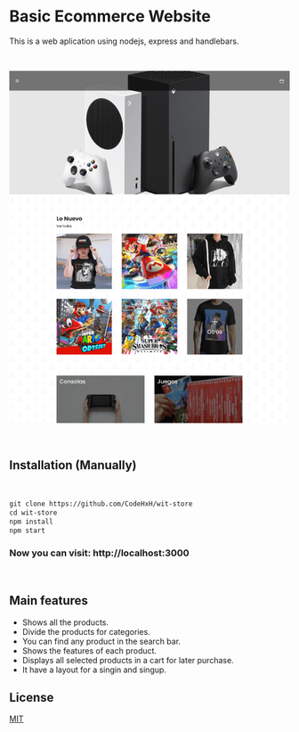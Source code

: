 # **Basic Ecommerce Website**

This is a web aplication using nodejs, express and handlebars.

<br>

![Home page](src/public/img/readme-image.png)

<br>

## Installation (Manually)

<br>

    git clone https://github.com/CodeHxH/wit-store
    cd wit-store
    npm install
    npm start

### Now you can visit: http://localhost:3000

<br>

## Main features

- Shows all the products.
- Divide the products for categories.
- You can find any product in the search bar.
- Shows the features of each product.
- Displays all selected products in a cart for later purchase.
- It have a layout for a singin and singup.

## License

[MIT](https://choosealicense.com/licenses/mit/)
